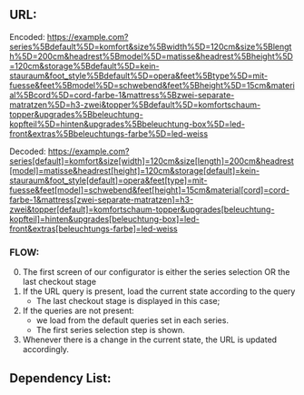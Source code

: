 ## URL:

Encoded:
https://example.com?series%5Bdefault%5D=komfort&size%5Bwidth%5D=120cm&size%5Blength%5D=200cm&headrest%5Bmodel%5D=matisse&headrest%5Bheight%5D=120cm&storage%5Bdefault%5D=kein-stauraum&foot_style%5Bdefault%5D=opera&feet%5Btype%5D=mit-fuesse&feet%5Bmodel%5D=schwebend&feet%5Bheight%5D=15cm&material%5Bcord%5D=cord-farbe-1&mattress%5Bzwei-separate-matratzen%5D=h3-zwei&topper%5Bdefault%5D=komfortschaum-topper&upgrades%5Bbeleuchtung-kopfteil%5D=hinten&upgrades%5Bbeleuchtung-box%5D=led-front&extras%5Bbeleuchtungs-farbe%5D=led-weiss

Decoded:
https://example.com?series[default]=komfort&size[width]=120cm&size[length]=200cm&headrest[model]=matisse&headrest[height]=120cm&storage[default]=kein-stauraum&foot_style[default]=opera&feet[type]=mit-fuesse&feet[model]=schwebend&feet[height]=15cm&material[cord]=cord-farbe-1&mattress[zwei-separate-matratzen]=h3-zwei&topper[default]=komfortschaum-topper&upgrades[beleuchtung-kopfteil]=hinten&upgrades[beleuchtung-box]=led-front&extras[beleuchtungs-farbe]=led-weiss


### FLOW:

0. The first screen of our configurator is either the series selection OR the last checkout stage
1. If the URL query is present, load the current state according to the query
    - The last checkout stage is displayed in this case;
2. If the queries are not present:
    - we load from the default queries set in each series.
    - The first series selection step is shown.
3. Whenever there is a change in the current state, the URL is updated accordingly.


## Dependency List:

